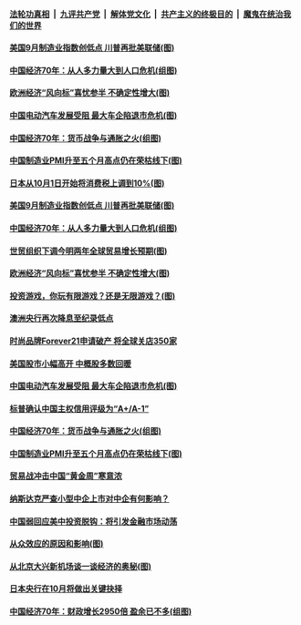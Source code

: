 ####  [法轮功真相](../../../../basic/blob/master/README.md?t=10021413) &nbsp;|&nbsp; [九评共产党](../../../../9ping.md/blob/master/README.md?t=10021413) &nbsp;|&nbsp; [解体党文化](../../../../jtdwh.md/blob/master/README.md?t=10021413)  &nbsp;|&nbsp; [共产主义的终极目的](../../../../gczydzjmd.md/blob/master/README.md?t=10021413) &nbsp;|&nbsp; [魔鬼在统治我们的世界](../../../../mgztzwmdsj.md/blob/master/README.md?t=10021413) 

#### [美国9月制造业指数创低点 川普再批美联储(图)](../pages/p5/909208.md?t=10021413) 

#### [中国经济70年：从人多力量大到人口危机(组图)](../pages/p5/909204.md?t=10021413) 

#### [欧洲经济“风向标”喜忧参半 不确定性增大(图)](../pages/p5/909141.md?t=10021413) 

#### [中国电动汽车发展受阻 最大车企陷退市危机(图)](../pages/p5/909112.md?t=10021413) 

#### [中国经济70年：货币战争与通胀之火(组图)](../pages/p5/909105.md?t=10021413) 

#### [中国制造业PMI升至五个月高点仍在荣枯线下(图)](../pages/p5/909042.md?t=10021413) 

#### [日本从10月1日开始将消费税上调到10%(图)](../pages/p5/909209.md?t=10021413) 

#### [美国9月制造业指数创低点 川普再批美联储(图)](../pages/p5/909208.md?t=10021413) 

#### [中国经济70年：从人多力量大到人口危机(组图)](../pages/p5/909204.md?t=10021413) 

#### [世贸组织下调今明两年全球贸易增长预期(图)](../pages/p5/909170.md?t=10021413) 

#### [欧洲经济“风向标”喜忧参半 不确定性增大(图)](../pages/p5/909141.md?t=10021413) 

#### [投资游戏，你玩有限游戏？还是无限游戏？(图)](../pages/p5/909143.md?t=10021413) 

#### [澳洲央行再次降息至纪录低点](../pages/p5/909135.md?t=10021413) 

#### [时尚品牌Forever21申请破产 将全球关店350家](../pages/p5/909120.md?t=10021413) 

#### [美国股市小幅高开 中概股多数回暖](../pages/p5/909119.md?t=10021413) 

#### [中国电动汽车发展受阻 最大车企陷退市危机(图)](../pages/p5/909112.md?t=10021413) 

#### [标普确认中国主权信用评级为“A+/A-1”](../pages/p5/909108.md?t=10021413) 

#### [中国经济70年：货币战争与通胀之火(组图)](../pages/p5/909105.md?t=10021413) 

#### [中国制造业PMI升至五个月高点仍在荣枯线下(图)](../pages/p5/909042.md?t=10021413) 

#### [贸易战冲击中国“黄金周”寒意浓](../pages/p5/909071.md?t=10021413) 

#### [纳斯达克严查小型中企上市对中企有何影响？](../pages/p5/909067.md?t=10021413) 

#### [中国弱回应美中投资脱钩：将引发金融市场动荡](../pages/p5/909064.md?t=10021413) 

#### [从众效应的原因和影响(图)](../pages/p5/909039.md?t=10021413) 

#### [从北京大兴新机场谈一谈经济的奥秘(图)](../pages/p5/909041.md?t=10021413) 

#### [日本央行在10月将做出关键抉择](../pages/p5/909002.md?t=10021413) 

#### [中国经济70年：财政增长2950倍 盈余已不多(组图)](../pages/p5/909000.md?t=10021413) 

